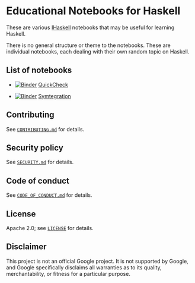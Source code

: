 # Educational Notebooks for Haskell

These are various [IHaskell] notebooks that may be useful for learning Haskell.

There is no general structure or theme to the notebooks.
These are individual notebooks, each dealing with their own random topic on Haskell.

[IHaskell]: https://github.com/IHaskell/IHaskell

## List of notebooks

*   [![Binder](https://mybinder.org/badge_logo.svg)](https://mybinder.org/v2/gh/chungyc/haskell-notebooks/HEAD?labpath=QuickCheck.ipynb) [QuickCheck](QuickCheck.ipynb)

*   [![Binder](https://mybinder.org/badge_logo.svg)](https://mybinder.org/v2/gh/chungyc/haskell-notebooks/HEAD?labpath=Symtegration.ipynb) [Symtegration](Symtegration.ipynb)

## Contributing

See [`CONTRIBUTING.md`](docs/CONTRIBUTING.md) for details.

## Security policy

See [`SECURITY.md`](docs/SECURITY.md) for details.

## Code of conduct

See [`CODE_OF_CONDUCT.md`](docs/CODE_OF_CONDUCT.md) for details.

## License

Apache 2.0; see [`LICENSE`](LICENSE) for details.

## Disclaimer

This project is not an official Google project. It is not supported by Google,
and Google specifically disclaims all warranties as to its quality,
merchantability, or fitness for a particular purpose.
